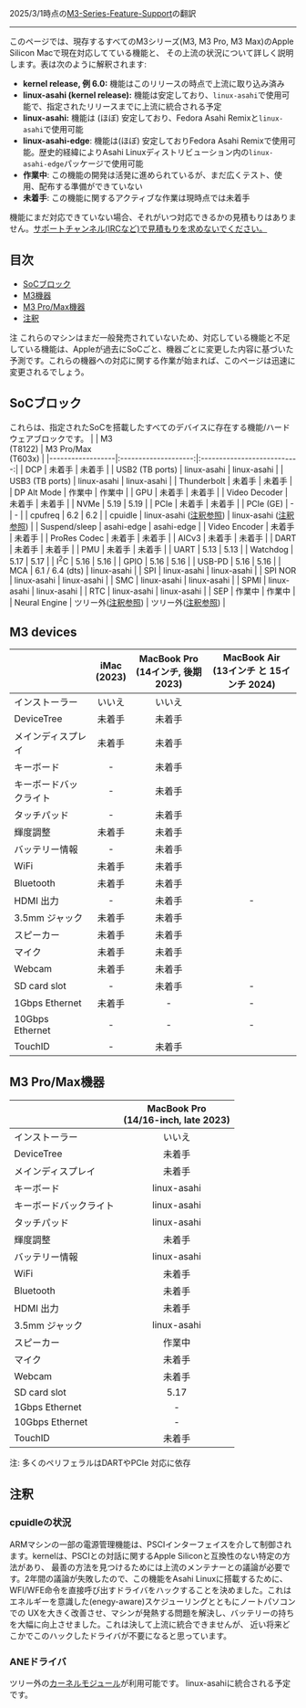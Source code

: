2025/3/1時点の[M3-Series-Feature-Support](https://github.com/AsahiLinux/docs/blob/main/docs/M3-Series-Feature-Support.md)の翻訳

---
このページでは、現存するすべてのM3シリーズ(M3, M3 Pro, M3 Max)のApple Silicon Macで現在対応してている機能と、
その上流の状況について詳しく説明します。表は次のように解釈されます:

* **kernel release, 例 6.0:** 機能はこのリリースの時点で上流に取り込み済み
* **linux-asahi (kernel release):** 機能は安定しており、`linux-asahi`で使用可能で、指定されたリリースまでに上流に統合される予定
* **linux-asahi:** 機能は (ほぼ) 安定しており、Fedora Asahi Remixと`linux-asahi`で使用可能
* **linux-asahi-edge**: 機能は(ほぼ) 安定しておりFedora Asahi Remixで使用可能。歴史的経緯によりAsahi Linuxディストリビューション内の`linux-asahi-edge`パッケージで使用可能
* **作業中**: この機能の開発は活発に進められているが、まだ広くテスト、使用、配布する準備ができていない
* **未着手**: この機能に関するアクティブな作業は現時点では未着手

機能にまだ対応できていない場合、それがいつ対応できるかの見積もりはありません。[サポートチャンネル(IRCなど)で見積もりを求めないでください。](When-will-Asahi-Linux-be-done.md)

## 目次
- [SoCブロック](#socブロック)
- [M3機器](#m3機器)
- [M3 Pro/Max機器](#m3-promax機器)
- [注釈](#注釈)

注 これらのマシンはまだ一般発売されていないため、対応している機能と不足している機能は、Appleが過去にSoCごと、機器ごとに変更した内容に基づいた
予測です。これらの機器への対応に関する作業が始まれば、このページは迅速に変更されるでしょう。


## SoCブロック
これらは、指定されたSoCを搭載したすべてのデバイスに存在する機能/ハードウェアブロックです。
|                  | M3<br>(T8122)        | M3 Pro/Max<br>(T603x)       |
|------------------|:--------------------:|:---------------------------:|
| DCP              | 未着手                 | 未着手                      |
| USB2 (TB ports)  | linux-asahi          | linux-asahi                 |
| USB3 (TB ports)  | linux-asahi          | linux-asahi                 |
| Thunderbolt      | 未着手                 | 未着手                      |
| DP Alt Mode      | 作業中                | 作業中                       |
| GPU              | 未着手                 | 未着手                      |
| Video Decoder    | 未着手                 | 未着手                      |
| NVMe             | 5.19                 | 5.19                        |
| PCIe             | 未着手                 | 未着手                      |
| PCIe (GE)        | -                    | -                           |
| cpufreq          | 6.2                  | 6.2                         |
| cpuidle          | linux-asahi ([注釈参照](#cpuidleの状況)) | linux-asahi ([注釈参照](#cpuidleの状況))       |
| Suspend/sleep    | asahi-edge           | asahi-edge                  |
| Video Encoder    | 未着手                 | 未着手                      |
| ProRes Codec     | 未着手                 | 未着手                      |
| AICv3            | 未着手                 | 未着手                      |
| DART             | 未着手                 | 未着手                      |
| PMU              | 未着手                 | 未着手                      |
| UART             | 5.13                 | 5.13                        |
| Watchdog         | 5.17                 | 5.17                        |
| I<sup>2</sup>C   | 5.16                 | 5.16                        |
| GPIO             | 5.16                 | 5.16                        |
| USB-PD           | 5.16                 | 5.16                        |
| MCA              | 6.1 / 6.4 (dts)      | linux-asahi                 |
| SPI              | linux-asahi          | linux-asahi                 |
| SPI NOR          | linux-asahi          | linux-asahi                 |
| SMC              | linux-asahi          | linux-asahi                 |
| SPMI             | linux-asahi          | linux-asahi                 |
| RTC              | linux-asahi          | linux-asahi                 |
| SEP              | 作業中                | 作業中                       |
| Neural Engine    | ツリー外([注釈参照](#ANEドライバ))     | ツリー外([注釈参照](#ANEドライバ))             |

## M3 devices
|                    | iMac<br>(2023)     | MacBook Pro <br> (14インチ, 後期 2023) | MacBook Air <br>(13インチ と 15インチ 2024) |
|--------------------|:------------------:|:-----------------------------------:|:---------------------------------------:|
| インストーラー        | いいえ              | いいえ                              |                                         |
| DeviceTree         | 未着手              | 未着手                               |                                         |
| メインディスプレイ    | 未着手              | 未着手                               |                                        |
| キーボード           | -                  | 未着手                               |                                        |
| キーボードバックライト | -                  | 未着手                               |                                        |
| タッチパッド           | -                  | 未着手                             |                                        |
| 輝度調整            | 未着手              | 未着手                               |                                        |
| バッテリー情報       | -                  | 未着手                               |                                        |
| WiFi               | 未着手              | 未着手                               |                                        |
| Bluetooth          | 未着手              | 未着手                               |                                        |
| HDMI 出力          | -                  | 未着手                               | -                                      |
| 3.5mm ジャック      | 未着手              | 未着手                               |                                        |
| スピーカー　         | 未着手              | 未着手                               |                                        |
| マイク　　　         | 未着手              | 未着手                               |                                        |
| Webcam             | 未着手              | 未着手                               |                                        |
| SD card slot       | -                  | 未着手                               | -                                      |
| 1Gbps Ethernet     | 未着手                | -                                 | -                                      |
| 10Gbps Ethernet    | -                  | -                                   | -                                      |
| TouchID            | -                  | 未着手                               |                                        |

## M3 Pro/Max機器
|                    | MacBook Pro<br>(14/16-inch, late 2023) |
|--------------------|:---------------------------------:|
| インストーラー       | いいえ                                |
| DeviceTree         | 未着手                             |
| メインディスプレイ    | 未着手                             |
| キーボード           | linux-asahi                       |
| キーボードバックライト | linux-asahi                       |
| タッチパッド          | linux-asahi                       |
| 輝度調整　　         | 未着手                             |
| バッテリー情報       | linux-asahi                       |
| WiFi               | 未着手                             |
| Bluetooth          | 未着手                             |
| HDMI 出力           | 未着手                             |
| 3.5mm ジャック      | linux-asahi                       |
| スピーカー           | 作業中                             |
| マイク              | 未着手                             |
| Webcam             | 未着手                             |
| SD card slot       | 5.17                              |
| 1Gbps Ethernet     | -                                 |
| 10Gbps Ethernet    | -                                 |
| TouchID            | 未着手                             |

注: 多くのペリフェラルはDARTやPCIe 対応に依存

## 注釈
### cpuidleの状況
ARMマシンの一部の電源管理機能は、PSCIインターフェイスを介して制御されます。kernelは、PSCIとの対話に関するApple Siliconと互換性のない特定の方法があり、
最善の方法を見つけるためには上流のメンテナーとの議論が必要です。2年間の議論が失敗したので、この機能をAsahi Linuxに搭載するために、
WFI/WFE命令を直接呼び出すドライバをハックすることを決めました。これはエネルギーを意識した(enegy-aware)スケジューリングとともにノートパソコンでの
UXを大きく改善させ、マシンが発熱する問題を解決し、バッテリーの持ちを大幅に向上させました。これは決して上流に統合できませんが、
近い将来どこかでこのハックしたドライバが不要になると思っています。

### ANEドライバ
ツリー外の[カーネルモジュール](https://github.com/eiln/ane/tree/main)が利用可能です。 linux-asahiに統合される予定です。

